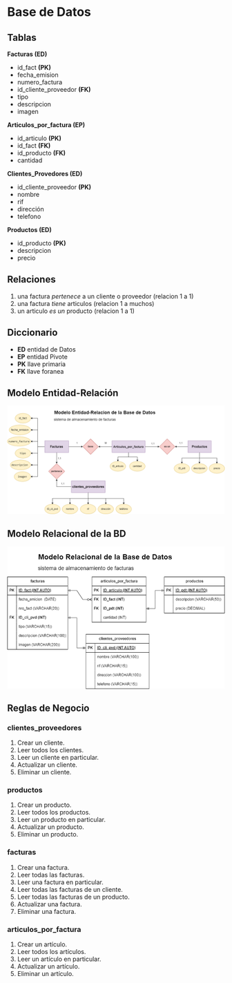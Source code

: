 # Base de Datos

## Tablas
**Facturas (ED)**
- id_fact **(PK)**
- fecha_emision
- numero_factura
- id_cliente_proveedor **(FK)**
- tipo
- descripcion 
- imagen

**Articulos_por_factura (EP)**
- id_articulo **(PK)**
- id_fact **(FK)**
- id_producto **(FK)**
- cantidad

**Clientes_Provedores (ED)**
- id_cliente_proveedor **(PK)**
- nombre
- rif
- dirección
- telefono

**Productos (ED)**
- id_producto **(PK)**
- descripcion
- precio



## Relaciones
1. una factura _pertenece_ a un cliente o proveedor (relacion 1 a 1)
1.  una factura _tiene_  articulos
 (relacion 1 a muchos)
1. un articulo _es un_ producto (relacion 1 a 1)

 ## Diccionario

- **ED** entidad de Datos
- **EP** entidad Pivote
- **PK** llave primaria
- **FK** llave foranea

## Modelo Entidad-Relación
![Modelo Entidad - Reación](./diagrama_E-R.png)

## Modelo Relacional de la BD
![Modelo Relacional](./Diagrama_relacional.png) 

##  Reglas de Negocio

### clientes_proveedores
1. Crear un cliente.
1. Leer todos los clientes.
1. Leer un cliente en particular.
1. Actualizar un cliente.
1. Eliminar un cliente.

### productos
1. Crear un producto.
1. Leer todos los productos.
1. Leer un producto en particular.
1. Actualizar un producto.
1. Eliminar un producto.

### facturas
1. Crear una factura.
1. Leer todas las facturas.
1. Leer una factura en particular.
1. Leer todas las facturas de un cliente.
1. Leer todas las facturas de un producto.
1. Actualizar una factura.
1. Eliminar una factura.

### articulos_por_factura
1. Crear un artículo.
1. Leer todos los artículos.
1. Leer un artículo en particular.
1. Actualizar un artículo.
1. Eliminar un artículo.